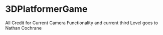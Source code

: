 # 3DPlatformerGame
All Credit for Current Camera Functionality and current third Level goes to Nathan Cochrane 
